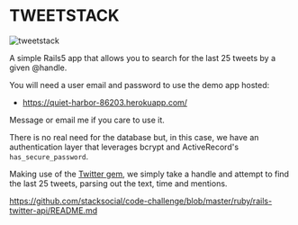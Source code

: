 # TWEETSTACK

![tweetstack](https://s3.amazonaws.com/uploads.sellbrite.com/7999/1496704410_tweetstack.png)

A simple Rails5 app that allows you to search for the last 25 tweets by a given @handle.

You will need a user email and password to use the demo app hosted: 

* https://quiet-harbor-86203.herokuapp.com/

Message or email me if you care to use it.

There is no real need for the database but, in this case, we have an authentication layer that leverages bcrypt and ActiveRecord's `has_secure_password`.

Making use of the [Twitter gem](https://github.com/sferik/twitter), we simply take a handle and attempt to find the last 25 tweets, parsing out the text, time and mentions.

https://github.com/stacksocial/code-challenge/blob/master/ruby/rails-twitter-api/README.md
